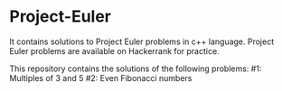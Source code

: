 # Project-Euler
It contains solutions to Project Euler problems in c++ language.
Project Euler problems are available on Hackerrank for practice.

This repository contains the solutions of the following problems:
#1: Multiples of 3 and 5
#2: Even Fibonacci numbers
